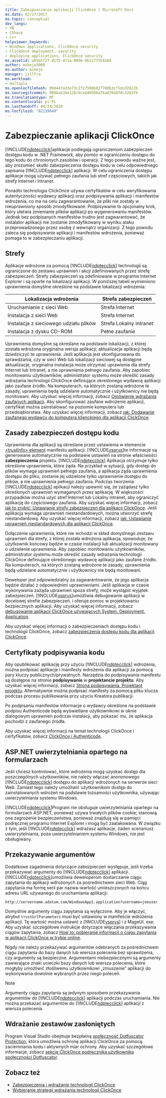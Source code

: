```yaml
---
title: Zabezpieczanie aplikacji ClickOnce | Microsoft Docs
ms.date: 02/17/2017
ms.topic: conceptual
dev_langs:
- VB
- CSharp
- C++
helpviewer_keywords:
- Windows applications, ClickOnce security
- ClickOnce deployment, security
- deploying applications, ClickOnce security
ms.assetid: a05b5f2f-d1f2-471a-8096-8b11f7554265
author: mikejo5000
ms.author: mikejo
manager: jillfra
ms.workload:
- multiple
ms.openlocfilehash: 09d447a33e73c2f27598b027788b3cf1dcd2822b
ms.sourcegitcommit: 960bab34e126c9ca449560a76a839a8f8c3263fb
ms.translationtype: MT
ms.contentlocale: pl-PL
ms.lasthandoff: 04/24/2020
ms.locfileid: "82139640"
---
```

# <a name="secure-clickonce-applications"></a>Zabezpieczanie aplikacji ClickOnce
[!INCLUDE[ndptecclick](../deployment/includes/ndptecclick_md.md)]aplikacje podlegają ograniczeniom zabezpieczeń dostępu kodu w .NET Framework, aby pomóc w ograniczeniu dostępu do tego kodu do chronionych zasobów i operacji. Z tego powodu ważne jest, aby zrozumieć skutki zabezpieczenia dostępu kodu w celu odpowiedniego zapisania [!INCLUDE[ndptecclick](../deployment/includes/ndptecclick_md.md)] aplikacji. W celu ograniczenia dostępu aplikacje mogą używać pełnego zaufania lub stref częściowych, takich jak strefy Internet i Intranet.

 Ponadto technologia ClickOnce używa certyfikatów w celu weryfikowania autentyczności wydawcy aplikacji oraz podpisywania aplikacji i manifestów wdrożenia, co ma na celu zagwarantowanie, że pliki nie zostały w nieuprawniony sposób zmodyfikowane. Podpisywanie to opcjonalny krok, który ułatwia zmienianie plików aplikacji po wygenerowaniu manifestów. Jednak bez podpisanych manifestów trudno jest zagwarantować, że instalator aplikacji nie zostanie zmodyfikowany w wyniku ataku przeprowadzonego przez osobę z wewnątrz organizacji. Z tego powodu zaleca się podpisywanie aplikacji i manifestów wdrożenia, ponieważ pomaga to w zabezpieczaniu aplikacji.

## <a name="zones"></a>Strefy
 Aplikacje wdrożone za pomocą [!INCLUDE[ndptecclick](../deployment/includes/ndptecclick_md.md)] technologii są ograniczone do zestawu uprawnień i akcji zdefiniowanych przez strefę zabezpieczeń. Strefy zabezpieczeń są zdefiniowane w programie Internet Explorer i są oparte na lokalizacji aplikacji. W poniższej tabeli wymieniono uprawnienia domyślne określone na podstawie lokalizacji wdrożenia:

|Lokalizacja wdrożenia|Strefa zabezpieczeń|
|-------------------------|-------------------|
|Uruchamianie z sieci Web|Strefa Internet|
|Instalacja z sieci Web|Strefa Internet|
|Instalacja z sieciowego udziału plików|Strefa Lokalny intranet|
|Instalacja z dysku CD-ROM|Pełne zaufanie|

 Uprawnienia domyślne są określane na podstawie lokalizacji, z której została wdrożona oryginalna wersja aplikacji; aktualizacje aplikacji będą dziedziczyć te uprawnienia. Jeśli aplikacja jest skonfigurowana do sprawdzania, czy w sieci Web lub lokalizacji sieciowej są dostępne aktualizacje, oryginalna instalacja może otrzymać uprawienia dla strefy Internet lub Intranet, a nie uprawnienia pełnego zaufania. Aby zapobiec monitowaniu użytkowników, administrator systemu może określić zasady wdrażania technologii ClickOnce definiujące określonego wydawcę aplikacji jako zaufane źródło. Na komputerach, na których zostaną wdrożone te zasady, uprawnienia będą udzielane automatycznie i użytkownicy nie będą monitowani. Aby uzyskać więcej informacji, zobacz [Omówienie wdrażania zaufanych aplikacji](../deployment/trusted-application-deployment-overview.md). Aby skonfigurować zaufane wdrożenie aplikacji, certyfikat można zainstalować na poziomie komputera lub przedsiębiorstwa. Aby uzyskać więcej informacji, zobacz [jak: Dodawanie zaufanego wydawcy do komputera klienckiego dla aplikacji ClickOnce](../deployment/how-to-add-a-trusted-publisher-to-a-client-computer-for-clickonce-applications.md).

## <a name="code-access-security-policies"></a>Zasady zabezpieczeń dostępu kodu
 Uprawnienia dla aplikacji są określane przez ustawienia w elemencie [ \<trustInfo> element](../deployment/trustinfo-element-clickonce-application.md) manifestu aplikacji. [!INCLUDE[vsprvs](../code-quality/includes/vsprvs_md.md)]te informacje są generowane automatycznie na podstawie ustawień na stronie właściwości **zabezpieczenia** projektu. [!INCLUDE[ndptecclick](../deployment/includes/ndptecclick_md.md)] Aplikacja otrzymuje tylko określone uprawnienia, które żąda. Na przykład w sytuacji, gdy dostęp do plików wymaga uprawnień pełnego zaufania, a aplikacja żąda uprawnienia dostępu do pliku, zostanie jej udzielone tylko uprawnienie dostępu do plików, a nie uprawnienia pełnego zaufania. Podczas tworzenia [!INCLUDE[ndptecclick](../deployment/includes/ndptecclick_md.md)] aplikacji należy upewnić się, że zażądasz tylko określonych uprawnień wymaganych przez aplikację. W większości przypadków można użyć stref Internet lub Lokalny intranet, aby ograniczyć aplikację do częściowego zaufania. Aby uzyskać więcej informacji, zobacz [jak to zrobić: Ustawianie strefy zabezpieczeń dla aplikacji ClickOnce](../deployment/how-to-set-a-security-zone-for-a-clickonce-application.md). Jeśli aplikacja wymaga uprawnień niestandardowych, można utworzyć strefę niestandardową. Aby uzyskać więcej informacji, zobacz [jak: Ustawianie uprawnień niestandardowych dla aplikacji ClickOnce](../deployment/how-to-set-custom-permissions-for-a-clickonce-application.md).

 Dołączenie uprawnienia, które nie wchodzi w skład domyślnego zestawu uprawnień dla strefy, z której została wdrożona aplikacja, spowoduje, że użytkownik końcowy będzie w czasie instalacji lub aktualizacji monitowany o udzielenie uprawnienia. Aby zapobiec monitowaniu użytkowników, administrator systemu może określić zasady wdrażania technologii ClickOnce definiujące określonego wydawcę aplikacji jako zaufane źródło. Na komputerach, na których zostaną wdrożone te zasady, uprawnienia będą udzielane automatycznie i użytkownicy nie będą monitowani.

 Deweloper jest odpowiedzialny za zagwarantowanie, że jego aplikacja będzie działać z odpowiednimi uprawnieniami. Jeśli aplikacja w czasie wykonywania zażąda uprawnień spoza strefy, może wystąpić wyjątek zabezpieczeń. [!INCLUDE[vsprvs](../code-quality/includes/vsprvs_md.md)]umożliwia debugowanie aplikacji w docelowej strefie zabezpieczeń. i oferuje pomoc w projektowaniu bezpiecznych aplikacji. Aby uzyskać więcej informacji, zobacz [debugowanie aplikacji ClickOnce używających System. Deployment. Application](../deployment/debugging-clickonce-applications-that-use-system-deployment-application.md).

 Aby uzyskać więcej informacji o zabezpieczeniach dostępu kodu i technologii ClickOnce, zobacz [zabezpieczenia dostępu kodu dla aplikacji ClickOnce](../deployment/code-access-security-for-clickonce-applications.md).

## <a name="code-signing-certificates"></a>Certyfikaty podpisywania kodu
 Aby opublikować aplikację przy użyciu [!INCLUDE[ndptecclick](../deployment/includes/ndptecclick_md.md)] wdrożenia, można podpisać aplikacje i manifesty wdrożenia dla aplikacji za pomocą pary kluczy publicznych/prywatnych. Narzędzia do podpisywania manifestu są dostępne na stronie **podpisywanie** w **projektancie projektu**. Aby uzyskać więcej informacji, zobacz [Strona podpisywania, Projektant projektu](../ide/reference/signing-page-project-designer.md). Alternatywnie można podpisać manifesty za pomocą pliku klucza podczas procesu publikowania przy użyciu Kreatora publikacji.

 Po podpisaniu manifestów informacje o wydawcy określone na podstawie podpisu Authenticode będą wyświetlane użytkownikowi w oknie dialogowym uprawnień podczas instalacji, aby pokazać mu, że aplikacja pochodzi z zaufanego źródła.

 Aby uzyskać więcej informacji na temat technologii ClickOnce i certyfikatów, zobacz [ClickOnce i Authenticode](../deployment/clickonce-and-authenticode.md).

## <a name="aspnet-form-based-authentication"></a>ASP.NET uwierzytelniania opartego na formularzach
 Jeśli chcesz kontrolować, które wdrożenia mogą uzyskać dostęp dla poszczególnych użytkowników, nie należy włączać anonimowego [!INCLUDE[ndptecclick](../deployment/includes/ndptecclick_md.md)] dostępu do aplikacji wdrożonych na serwerze sieci Web. Zamiast tego należy umożliwić użytkownikom dostęp do zainstalowanych wdrożeń na podstawie tożsamości użytkownika, używając uwierzytelniania systemu Windows.

 [!INCLUDE[ndptecclick](../deployment/includes/ndptecclick_md.md)]Program nie obsługuje uwierzytelniania opartego na formularzach ASP.NET, ponieważ używa trwałych plików cookie; stanowią one zagrożenie bezpieczeństwa, ponieważ znajdują się w pamięci podręcznej programu Internet Explorer i mogą być zaatakowana. W związku z tym, jeśli [!INCLUDE[ndptecclick](../deployment/includes/ndptecclick_md.md)] wdrażasz aplikacje, żaden scenariusz uwierzytelniania, poza uwierzytelnianiem systemu Windows, nie jest obsługiwany.

## <a name="pass-arguments"></a>Przekazywanie argumentów
 Dodatkowe zagadnienia dotyczące zabezpieczeń występuje, jeśli trzeba przekazywać argumenty do [!INCLUDE[ndptecclick](../deployment/includes/ndptecclick_md.md)] aplikacji. [!INCLUDE[ndptecclick](../deployment/includes/ndptecclick_md.md)]umożliwia deweloperom dostarczanie ciągu zapytania do aplikacji wdrożonych za pośrednictwem sieci Web. Ciąg zapytania ma formę serii par nazwa-wartość umieszczonych na końcu adresu URL używanego do uruchamiania aplikacji:

 `http://servername.adatum.com/WindowsApp1.application?username=joeuser`

 Domyślnie argumenty ciągu zapytania są wyłączone. Aby je włączyć, atrybut `trustUrlParameters` musi być ustawiony w manifeście wdrożenia aplikacji. Tę wartość można ustawić z [!INCLUDE[vsprvs](../code-quality/includes/vsprvs_md.md)] i z MageUI. exe. Aby uzyskać szczegółowe instrukcje dotyczące włączania przekazywania ciągów zapytania, zobacz [How to: pobieranie informacji o ciągu zapytania w aplikacji ClickOnce w trybie online](../deployment/how-to-retrieve-query-string-information-in-an-online-clickonce-application.md).

 Nigdy nie należy przekazywać argumentów odebranych za pośrednictwem ciągu zapytania do bazy danych lub wiersza polecenia bez sprawdzenia, czy argumenty są bezpieczne. Argumentami niebezpiecznymi są argumenty zawierające znaki ucieczki bazy danych lub wiersza polecenia, które mogłyby umożliwić złośliwemu użytkownikowi „zmuszenie” aplikacji do wykonywania dowolnie wybranych przez niego poleceń.

> [!NOTE]
> Argumenty ciągu zapytania są jedynym sposobem przekazywania argumentów do [!INCLUDE[ndptecclick](../deployment/includes/ndptecclick_md.md)] aplikacji podczas uruchamiania. Nie można przekazać argumentów do [!INCLUDE[ndptecclick](../deployment/includes/ndptecclick_md.md)] aplikacji z wiersza polecenia.

## <a name="deploying-obfuscated-assemblies"></a>Wdrażanie zestawów zasłoniętych
 Program Visual Studio obejmuje bezpłatną [społeczność Dotfuscator Protection](../ide/dotfuscator/index.md), która umożliwia ochronę aplikacji ClickOnce za pomocą zaciemniania kodu i aktywnych miar ochrony.  Aby uzyskać szczegółowe informacje, zobacz [sekcję ClickOnce podręcznika użytkownika społeczności Dotfuscator](https://www.preemptive.com/dotfuscator/ce/docs/help/5.27/advanced_clickonce.html).

## <a name="see-also"></a>Zobacz też
- [Zabezpieczenia i wdrażanie technologii ClickOnce](../deployment/clickonce-security-and-deployment.md)
- [Wybieranie strategii wdrażania technologii ClickOnce](../deployment/choosing-a-clickonce-deployment-strategy.md)
